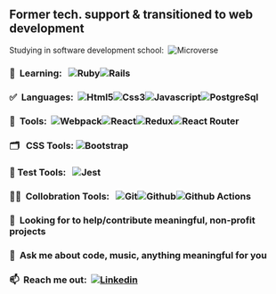 
## Former tech. support & transitioned to web development

 Studying in software development school: &nbsp;![Microverse](https://img.shields.io/badge/Microverse-blueviolet?style=for-the-badge&logo=appveyor)

### :triangular_ruler: &nbsp;Learning: &nbsp; ![Ruby](https://img.shields.io/badge/Ruby-CC342D?style=for-the-badge&logo=ruby&logoColor=white)![Rails](https://img.shields.io/badge/Ruby_on_Rails-CC0000?style=for-the-badge&logo=ruby-on-rails&logoColor=white)
### :white_check_mark: &nbsp;Languages:  &nbsp;![Html5](https://img.shields.io/badge/HTML5-E34F26?style=for-the-badge&logo=html5&logoColor=white)![Css3](https://img.shields.io/badge/CSS-239120?&style=for-the-badge&logo=css3&logoColor=white)![Javascript](https://img.shields.io/badge/JavaScript-F7DF1E?style=for-the-badge&logo=javascript&logoColor=black)![PostgreSql](https://img.shields.io/badge/PostgreSQL-316192?style=for-the-badge&logo=postgresql&logoColor=white) 
### :open_file_folder:&nbsp;  Tools: &nbsp;![Webpack](https://img.shields.io/badge/Webpack-8DD6F9?style=for-the-badge&logo=Webpack&logoColor=white)![React](https://img.shields.io/badge/React-20232A?style=for-the-badge&logo=react&logoColor=61DAFB)![Redux](https://img.shields.io/badge/Redux-593D88?style=for-the-badge&logo=redux&logoColor=white)![React Router](https://img.shields.io/badge/React_Router-CA4245?style=for-the-badge&logo=react-router&logoColor=white)
### :card_index_dividers: &nbsp; CSS Tools: ![Bootstrap](https://img.shields.io/badge/Bootstrap-563D7C?style=for-the-badge&logo=bootstrap&logoColor=white)
### :hammer: Test Tools: &nbsp; ![Jest](https://img.shields.io/badge/Jest-C21325?style=for-the-badge&logo=jest&logoColor=white)
### :technologist:&nbsp; Collobration Tools: &nbsp;&nbsp;![Git](https://img.shields.io/badge/git-%23F05033.svg?style=for-the-badge&logo=git&logoColor=white)![Github](https://img.shields.io/badge/github-%23121011.svg?style=for-the-badge&logo=github&logoColor=white)![Github Actions](https://img.shields.io/badge/GitHub_Actions-2088FF?style=for-the-badge&logo=github-actions&logoColor=white)
### 🤔  &nbsp;Looking for to help/contribute meaningful, non-profit projects
### 💬  &nbsp;Ask me about code, music, anything meaningful for you
### 📫  &nbsp;Reach me out: &nbsp;[![Linkedin](https://img.shields.io/badge/LinkedIn-0077B5?style=for-the-badge&logo=linkedin&logoColor=white)](https://www.linkedin.com/in/yigitmersin)
<!--
- 🤔 I’m looking for help with ...
- 👯 I’m currently collaborating with pair programming in Microverse
- ⚡ Fun fact: ...
-->






